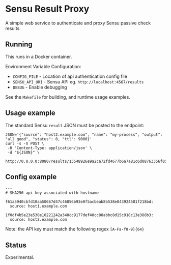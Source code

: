 # Sensu Result Proxy

A simple web service to authenticate and proxy Sensu passive check results.

## Running

This runs in a Docker container.

Environment Variable Configuration:

- `CONFIG_FILE` - Location of api authentication config file
- `SENSU_API_URI` - Sensu API eg. `http://localhost:4567/results`
- `DEBUG` - Enable debugging

See the `Makefile` for building, and runtime usage examples.

## Usage example

The standard Sensu `result` JSON must be posted to the endpoint:

```
JSON='{"source": "host2.example.com", "name": "my-process", "output": "all good", "status": 0, "ttl": 9000}'
curl -s -X POST \
 -H 'Content-Type: application/json' \
 -d "${JSON}" \
 http://0.0.0.0:8080/results/13548926e9a2ca72fd4677b6a7a81c6d08763356f053ad088772f9c5a46b3120
```

## Config example

```
---
# SHA256 api key associated with hostname

f61a5940cbfd10aa50667d47c46856b93e0f5acbeab8b538e843924581f218bd:
  source: host1.example.com

1f0df4b5e23e530e10221242a348cc9177def40cc88abbc8d15c918c13e388b3:
  source: host2.example.com
```

Note: the API key must match the following regex `[A-Fa-f0-9]{64}`

## Status

Experimental.
